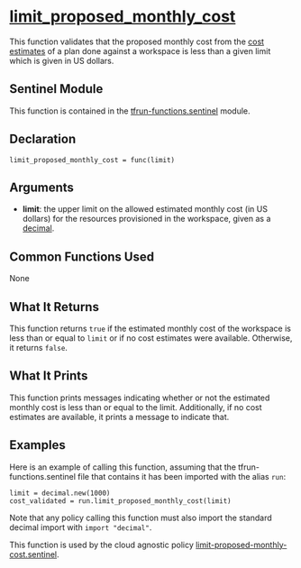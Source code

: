 # [limit_proposed_monthly_cost](../tfrun-functions.sentinel#L9)
This function validates that the proposed monthly cost from the [cost estimates](https://www.terraform.io/docs/cloud/cost-estimation/index.html) of a plan done against a workspace is less than a given limit which is given in US dollars.

## Sentinel Module
This function is contained in the [tfrun-functions.sentinel](../tfrun-functions.sentinel) module.

## Declaration
`limit_proposed_monthly_cost = func(limit)`

## Arguments
* **limit**: the upper limit on the allowed estimated monthly cost (in US dollars) for the resources provisioned in the workspace, given as a [decimal](https://docs.hashicorp.com/sentinel/imports/decimal/).

## Common Functions Used
None

## What It Returns
This function returns `true` if the estimated monthly cost of the workspace is less than or equal to `limit` or if no cost estimates were available. Otherwise, it returns `false`.

## What It Prints
This function prints messages indicating whether or not the estimated monthly cost is less than or equal to the limit. Additionally, if no cost estimates are available, it prints a message to indicate that.

## Examples
Here is an example of calling this function, assuming that the tfrun-functions.sentinel file that contains it has been imported with the alias `run`:
```
limit = decimal.new(1000)
cost_validated = run.limit_proposed_monthly_cost(limit)
```
Note that any policy calling this function must also import the standard decimal import with `import "decimal"`.

This function is used by the cloud agnostic policy [limit-proposed-monthly-cost.sentinel](../../../cloud-agnostic/limit-proposed-monthly-cost.sentinel).
